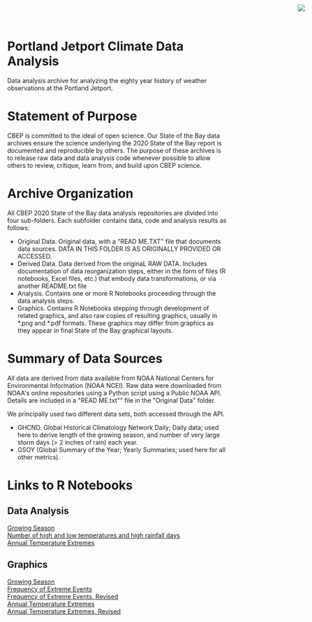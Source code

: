 # Portland Jetport Climate Data Analysis
<img
    src="https://www.cascobayestuary.org/wp-content/uploads/2014/04/logo_sm.jpg"
    style="position:absolute;top:10px;right:50px;" />

Data analysis archive for analyzing the eighty year history of weather observations at the Portland Jetport.

# Statement of Purpose
CBEP is committed to the ideal of open science.  Our State of the Bay data archives ensure the science underlying the 2020 State of the Bay report is documented and reproducible by others. The purpose of these archives is to release raw data and data analysis code whenever possible to allow others to review, critique, learn from, and build upon CBEP science.

# Archive Organization
All CBEP 2020 State of the Bay data analysis repositories are divided into four sub-folders.  Each subfolder contains data, code and analysis results as follows:  

- Original Data.  Original data, with a "READ ME.TXT" file that documents data sources.  DATA IN THIS FOLDER IS AS ORIGINALLY PROVIDED OR ACCESSED.
- Derived Data.  Data derived from the originaL RAW DATA.  Includes documentation of data reorganization steps, either in the form of files (R notebooks, Excel files, etc.) that embody data transformations, or via another README.txt file
- Analysis.  Contains one or more R Notebooks proceeding through the data analysis steps.
- Graphics.  Contains R Notebooks stepping through development of related graphics, and also raw copies of resulting graphics, usually in \*.png and \*.pdf formats.  These graphics may differ from graphics as they appear in final State of the Bay graphical layouts.

# Summary of Data Sources
All data are derived from data available from NOAA National Centers for Environmental Information (NOAA NCEI).  Raw data were downloaded from NOAA's online repositories using a Python script using a Public NOAA API.  Details are included in a "READ ME.txt"" file in the "Original Data" folder.

We principally used two different data sets, both accessed through the API.
- GHCND.  Global Historical Climatology Network Daily; Daily data; used here to derive length of the growing season, and number of very large storm days (> 2 inches of rain) each year.
- GSOY (Global Summary of the Year; Yearly Summaries; used here for all other metrics).

# Links to R Notebooks
## Data Analysis
[Growing Season](./Analysis/Analysis_of_length_of_growing_season_3.Rmd)  
[Number of high and low temperatures and high rainfall days](Frequency_Analysis_2.Rmd)  
[Annual Temperature Extremes](Analysis_of_max_min_and_averages.Rmd)  

## Graphics
[Growing Season](length_of_growing_season_3.Rmd)  
[Frequency of Extreme Events](Frequency_Analysis_Graphics.Rmd)  
[Frequency of Extreme Events, Revised](Frequency-Analysis-Single-Graphics.Rmd)  
[Annual Temperature Extremes](max_min_and_averages.Rmd)  
[Annual Temperature Extremes, Revised](max_min_and_averages_single_graphics.Rmd)  

